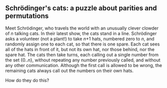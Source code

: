 ## Schrödinger's cats: a puzzle about parities and permutations

Meet Schrödinger, who travels the world with an unusually clever clowder of *n*
talking cats. In their latest show, the cats stand in a line. Schrödinger asks
a volunteer (not a plant!) to take *n*+1 hats, numbered zero to *n*, and
randomly assign one to each cat, so that there is one spare. Each cat sees all
of the hats in front of it, but not its own hat, nor those behind, nor the
spare hat. The cats then take turns, each calling out a single number from the
set {0..*n*}, without repeating any number previously called, and without any
other communication. Although the first call is allowed to be wrong, the
remaining cats always call out the numbers on their own hats.

How do they do this?
